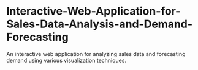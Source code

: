 # Interactive-Web-Application-for-Sales-Data-Analysis-and-Demand-Forecasting
An interactive web application for analyzing sales data and forecasting demand using various visualization techniques.

